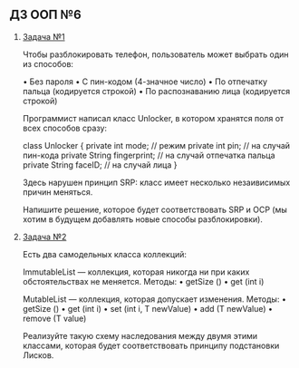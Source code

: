 ## ДЗ ООП №6

1. [Задача №1](task1/src/Main.java)

   Чтобы разблокировать телефон, пользователь может выбрать один из способов:
   
   • Без пароля
   • С пин-кодом (4-значное число)
   • По отпечатку пальца (кодируется строкой)
   • По распознаванию лица (кодируется строкой)
   
   Программист написал класс Unlocker, в котором хранятся поля от всех способов сразу:
   
   class Unlocker {
   private int mode; // режим
   private int pin; // на случай пин-кода
   private String fingerprint; // на случай отпечатка пальца
   private String faceID; // на случай лица
   }
   
   Здесь нарушен принцип SRP: класс имеет несколько незаивисимых причин меняться.
   
   Напишите решение, которое будет соответствовать SRP и OCP (мы хотим в будущем добавлять новые способы разблокировки).

2. [Задача №2](task2/src/Main.java)

   Есть два самодельных класса коллекций:
   
   ImmutableList<T> — коллекция, которая никогда ни при каких обстоятельствах не меняется. Методы:
   • getSize ()
   • get (int i)
   
   MutableList<T> — коллекция, которая допускает изменения. Методы:
   • getSize ()
   • get (int i)
   • set (int i, T newValue)
   • add (T newValue)
   • remove (T value)
   
   Реализуйте такую схему наследования между двумя этими классами, которая будет соответствовать принципу подстановки Лисков.